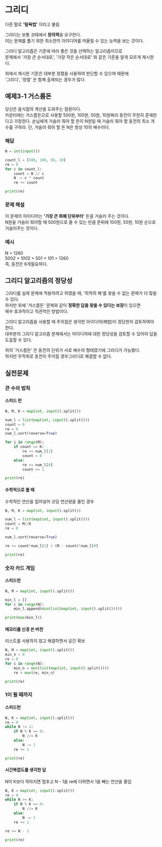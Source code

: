 # 그리디
다른 말로 **'탐욕법'** 이라고 불림

그리디는 보통 코테에서 **창의력**을 요구한다.<br>
이는 문제를 풀기 위한 최소한의 아이디어를 떠올릴 수 있는 능력을 보는 것이다.

그리디 알고리즘은 기준에 따라 좋은 것을 선택하는 알고리즘이므로<br>
문제에서 '가장 큰 순서대로', '가장 작은 순서대로' 와 같은 기준을 알게 모르게 제시한다.

위에서 제시한 기준은 대부분 정렬을 사용하여 판단할 수 있으며 때문에<br>
'그리디', '정렬' 은 함께 출제되는 경우가 많다.

## 예제3-1 거스름돈
당신은 음식점의 계산을 도와주는 점원이다.<br>
카운터에는 거스름돈으로 사용할 500원, 100원, 50원, 10원짜리 동전이
무한히 존재한다고 가정한다. 손님에게 거슬러 줘야 할 돈이 N원일 때
거슬러 줘야 할 동전의 최소 개수를 구하라. 단, 거슬러 줘야 할 돈 N은 항상 10의 배수이다.

### 해답
```python
N = int(input())

count_l = [500, 100, 50, 10]
re = 0
for c in count_l:
    count = N // c
    N -= c * count
    re += count

print(re)
```

### 문제 해설
이 문제의 아이디어는 **'가장 큰 화폐 단위부터'** 돈을 거슬러 주는 것이다.<br>
N원을 거슬러 줘야할 때 500원으로 줄 수 있는 만큼 준뒤에 100원, 50원, 10원 순으로<br>
거슬러주는 것이다.

### 예시
N = 1260<br>
500*2 + 100*2 + 50*1 + 10*1 = 1260<br>
즉, 동전은 6개필요하다.

## 그리디 알고리즘의 정당성
그리디를 실제 문제에 적용하려고 하였을 때, '최적의 해'를 찾을 수 없는 문제가 더 많을 수 있다.<br>
하지만 위에 '거스름돈' 문제와 같이 **정확한 답을 찾을 수 있다는 보장**이 있으면<br>
매우 효과적이고 직관적인 방법이다.

그리디 알고리즘을 사용할 때 주의점은 생각한 아이디어(해법)이 정당한지 검토하여야한다.<br>
대부분의 그리디 알고리즘 문제에서는 아이디어에 대한 정당성을 검토할 수 있어야 답을 도출할 수 있다.

위의 '거스름돈' 은 동전의 단위가 서로 배수의 형태였기에 그리디가 가능했다.<br>
하지만 무작위로 동전이 주어질 경우그리디로 해결할 수 없다.

## 실전문제

### 큰 수의 법칙

#### 스피드 런
```python
N, M, K = map(int, input().split())

num_l = list(map(int, input().split()))
count = 0
re = 0
num_l.sort(reverse=True)

for i in range(M):
    if count == K:
        re += num_l[1]
        count = 0
    else:
        re += num_l[0]
        count += 1

print(re)
```

#### 수학적으로 풀 때
수학적인 연산을 집어넣어 코딩 연산량을 줄인 경우
```python
N, M, K = map(int, input().split())

num_l = list(map(int, input().split()))
count = M//K
re = 0

num_l.sort(reverse=True)

re += count*num_l[1] + (M - count)*num_l[0]

print(re)
```

### 숫자 카드 게임

#### 스피드런
```python
N, M = map(int, input().split())

min_l = []
for c in range(N):
    min_l.append(min(list(map(int, input().split()))))

print(max(min_l))
```

#### 메모리를 신경 쓴 버전
리스트를 사용하지 않고 해결하면서 공간 확보
```python
N, M = map(int, input().split())
min_n = 0
re = 0
for c in range(N):
    min_n = min(list(map(int, input().split())))
    re = max(re, min_n) 

print(re)
```

### 1이 될 때까지
#### 스피드런
```python
N, K = map(int, input().split())
re = 0
while N != 1:
    if N % K == 0:
        N //= K
    else:
        N -= 1
    re += 1

print(re)
```

#### 시간복잡도를 생각한 답
N이 K보다 작아지면 멈추고 N - 1을 re에 더하면서 1을 빼는 연산을 줄임
```python
N, K = map(int, input().split())
re = 0
while N >= K:
    if N % K == 0:
        N //= K
    else:
        N -= 1
    re += 1

re += N - 1

print(re)
```